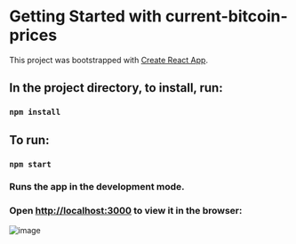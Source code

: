 # Getting Started with current-bitcoin-prices

This project was bootstrapped with [Create React App](https://github.com/facebook/create-react-app).

## In the project directory, to install, run:

### `npm install`

## To run:

### `npm start`

### Runs the app in the development mode.
### Open [http://localhost:3000](http://localhost:3000) to view it in the browser:

![image](https://user-images.githubusercontent.com/6896827/124212280-b4629b00-dabc-11eb-9bb6-5d8804c0d98d.png)
